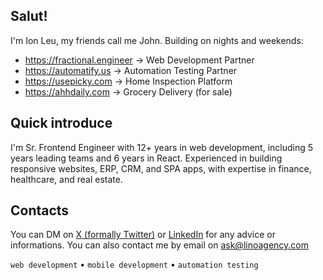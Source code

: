 
## Salut!

I'm Ion Leu, my friends call me John. Building on nights and weekends:

- https://fractional.engineer → Web Development Partner
- https://automatify.us → Automation Testing Partner
- https://usepicky.com → Home Inspection Platform
- https://ahhdaily.com → Grocery Delivery (for sale)


## Quick introduce
I'm Sr. Frontend Engineer with 12+ years in web development, including 5 years leading teams and 6 years in React. Experienced in building responsive websites, ERP, CRM, and SPA apps, with expertise in finance, healthcare, and real estate.


## Contacts
You can DM on [X (formally Twitter)](https://linkedin.com/in/ionleu) or [LinkedIn](https://linkedin.com/in/ionleu) for any advice or informations.
You can also contact me by email on ask@linoagency.com

`web development` • `mobile development` • `automation testing`
